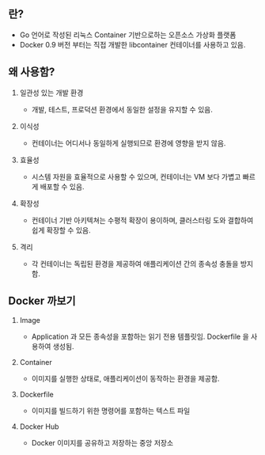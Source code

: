 
## 란?

* Go 언어로 작성된 리눅스 Container 기반으로하는 오픈소스 가상화 플랫폼
* Docker 0.9 버전 부터는 직접 개발한 libcontainer 컨테이너를 사용하고 있음.


## 왜 사용함?

1. 일관성 있는 개발 환경
	* 개발, 테스트, 프로덕션 환경에서 동일한 설정을 유지할 수 있음.

2. 이식성
	* 컨테이너는 어디서나 동일하게 실행되므로 환경에 영향을 받지 않음.

3. 효율성 
	* 시스템 자원을 효율적으로 사용할 수 있으며, 컨테이너는 VM 보다 가볍고 빠르게 배포할 수 있음.

4. 확장성
	* 컨테이너 기반 아키텍쳐는 수평적 확장이 용이하며, 클러스터링 도와 결합하여 쉽게 확장할 수 있음.

5. 격리
	* 각 컨테이너는 독립된 환경을 제공하여 애플리케이션 간의 종속성 충돌을 방지함.


## Docker 까보기

1. Image
	* Application 과 모든 종속성을 포함하는 읽기 전용 템플릿임. Dockerfile 을 사용하여 생성됨.

2. Container
	* 이미지를 실행한 상태로, 애플리케이션이 동작하는 환경을 제공함.

3. Dockerfile
	* 이미지를 빌드하기 위한 명령어를 포함하는 텍스트 파일

4. Docker Hub
	* Docker 이미지를 공유하고 저장하는 중앙 저장소